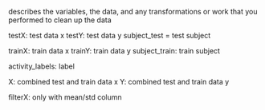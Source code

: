  describes the variables, the data, and any transformations or work that you performed to clean up the data

testX: test data x
testY: test data y
subject_test = test subject

trainX: train data x
trainY: train data y
subject_train: train subject

activity_labels: label 

X: combined test and train data x
Y: combined test and train data y

filterX: only with mean/std column


